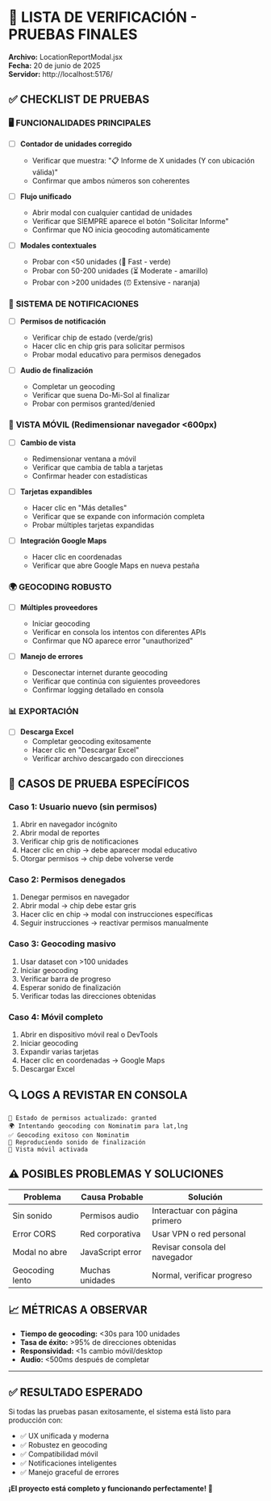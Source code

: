 # 🧪 LISTA DE VERIFICACIÓN - PRUEBAS FINALES

**Archivo:** LocationReportModal.jsx  
**Fecha:** 20 de junio de 2025  
**Servidor:** http://localhost:5176/

## ✅ CHECKLIST DE PRUEBAS

### 🖥️ **FUNCIONALIDADES PRINCIPALES**

- [ ] **Contador de unidades corregido**

  - Verificar que muestra: "📋 Informe de X unidades (Y con ubicación válida)"
  - Confirmar que ambos números son coherentes

- [ ] **Flujo unificado**

  - Abrir modal con cualquier cantidad de unidades
  - Verificar que SIEMPRE aparece el botón "Solicitar Informe"
  - Confirmar que NO inicia geocoding automáticamente

- [ ] **Modales contextuales**
  - Probar con <50 unidades (🚀 Fast - verde)
  - Probar con 50-200 unidades (⏳ Moderate - amarillo)
  - Probar con >200 unidades (⏰ Extensive - naranja)

### 🔔 **SISTEMA DE NOTIFICACIONES**

- [ ] **Permisos de notificación**

  - Verificar chip de estado (verde/gris)
  - Hacer clic en chip gris para solicitar permisos
  - Probar modal educativo para permisos denegados

- [ ] **Audio de finalización**
  - Completar un geocoding
  - Verificar que suena Do-Mi-Sol al finalizar
  - Probar con permisos granted/denied

### 📱 **VISTA MÓVIL** (Redimensionar navegador <600px)

- [ ] **Cambio de vista**

  - Redimensionar ventana a móvil
  - Verificar que cambia de tabla a tarjetas
  - Confirmar header con estadísticas

- [ ] **Tarjetas expandibles**

  - Hacer clic en "Más detalles"
  - Verificar que se expande con información completa
  - Probar múltiples tarjetas expandidas

- [ ] **Integración Google Maps**
  - Hacer clic en coordenadas
  - Verificar que abre Google Maps en nueva pestaña

### 🌍 **GEOCODING ROBUSTO**

- [ ] **Múltiples proveedores**

  - Iniciar geocoding
  - Verificar en consola los intentos con diferentes APIs
  - Confirmar que NO aparece error "unauthorized"

- [ ] **Manejo de errores**
  - Desconectar internet durante geocoding
  - Verificar que continúa con siguientes proveedores
  - Confirmar logging detallado en consola

### 📊 **EXPORTACIÓN**

- [ ] **Descarga Excel**
  - Completar geocoding exitosamente
  - Hacer clic en "Descargar Excel"
  - Verificar archivo descargado con direcciones

## 🐛 **CASOS DE PRUEBA ESPECÍFICOS**

### **Caso 1: Usuario nuevo (sin permisos)**

1. Abrir en navegador incógnito
2. Abrir modal de reportes
3. Verificar chip gris de notificaciones
4. Hacer clic en chip → debe aparecer modal educativo
5. Otorgar permisos → chip debe volverse verde

### **Caso 2: Permisos denegados**

1. Denegar permisos en navegador
2. Abrir modal → chip debe estar gris
3. Hacer clic en chip → modal con instrucciones específicas
4. Seguir instrucciones → reactivar permisos manualmente

### **Caso 3: Geocoding masivo**

1. Usar dataset con >100 unidades
2. Iniciar geocoding
3. Verificar barra de progreso
4. Esperar sonido de finalización
5. Verificar todas las direcciones obtenidas

### **Caso 4: Móvil completo**

1. Abrir en dispositivo móvil real o DevTools
2. Iniciar geocoding
3. Expandir varias tarjetas
4. Hacer clic en coordenadas → Google Maps
5. Descargar Excel

## 🔍 **LOGS A REVISTAR EN CONSOLA**

```
🔔 Estado de permisos actualizado: granted
🌍 Intentando geocoding con Nominatim para lat,lng
✅ Geocoding exitoso con Nominatim
🎵 Reproduciendo sonido de finalización
📱 Vista móvil activada
```

## ⚠️ **POSIBLES PROBLEMAS Y SOLUCIONES**

| Problema        | Causa Probable   | Solución                       |
| --------------- | ---------------- | ------------------------------ |
| Sin sonido      | Permisos audio   | Interactuar con página primero |
| Error CORS      | Red corporativa  | Usar VPN o red personal        |
| Modal no abre   | JavaScript error | Revisar consola del navegador  |
| Geocoding lento | Muchas unidades  | Normal, verificar progreso     |

## 📈 **MÉTRICAS A OBSERVAR**

- **Tiempo de geocoding:** <30s para 100 unidades
- **Tasa de éxito:** >95% de direcciones obtenidas
- **Responsividad:** <1s cambio móvil/desktop
- **Audio:** <500ms después de completar

---

## ✅ **RESULTADO ESPERADO**

Si todas las pruebas pasan exitosamente, el sistema está listo para producción con:

- ✅ UX unificada y moderna
- ✅ Robustez en geocoding
- ✅ Compatibilidad móvil
- ✅ Notificaciones inteligentes
- ✅ Manejo graceful de errores

**¡El proyecto está completo y funcionando perfectamente! 🎉**
